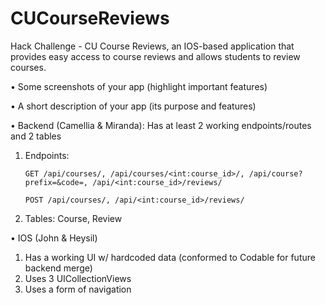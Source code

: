 # CUCourseReviews
Hack Challenge - CU Course Reviews, an IOS-based application that provides easy access to course reviews and allows students to review courses.

• Some screenshots of your app (highlight important features)

• A short description of your app (its purpose and features)

• Backend (Camellia & Miranda): Has at least 2 working endpoints/routes and 2 tables 

1. Endpoints: 

       GET /api/courses/, /api/courses/<int:course_id>/, /api/course?prefix=&code=, /api/<int:course_id>/reviews/

       POST /api/courses/, /api/<int:course_id>/reviews/
2. Tables: Course, Review

• IOS (John & Heysil)

1. Has a working UI w/ hardcoded data (conformed to Codable for future backend merge)
2. Uses 3 UICollectionViews
3. Uses a form of navigation

